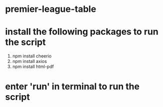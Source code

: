 # premier-league-table

# install the following packages to run the script
1) npm install cheerio
2) npm install axios
3) npm install html-pdf

# enter 'run' in terminal to run the script